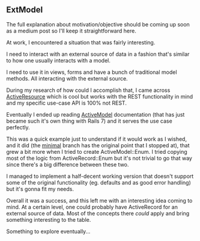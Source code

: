 ## ExtModel

The full explanation about motivation/objective should be coming up soon as a medium post so I'll keep it straightforward here.

At work, I encountered a situation that was fairly interesting.

I need to interact with an external source of data in a fashion that's similar to how one usually interacts with a model.

I need to use it in views, forms and have a bunch of traditional model methods. All interacting with the external source.

During my research of how could I accomplish that, I came across [ActiveResource](https://github.com/rails/activeresource) which is cool but works with the REST functionality in mind and my specific use-case API is 100% not REST.

Eventually I ended up reading [ActiveModel](https://guides.rubyonrails.org/active_model_basics.html) documentation (that has just became such it's own thing with Rails 7) and it serves the use case perfectly.

This was a quick example just to understand if it would work as I wished, and it did (the [minimal](https://github.com/pCosta99/extmodel/tree/minimal) branch has the original point that I stopped at), that grew a bit more when I tried to create ActiveModel::Enum. I tried copying most of the logic from ActiveRecord::Enum but it's not trivial to go that way since there's a big difference between these two.

I managed to implement a half-decent working version that doesn't support some of the original functionality (eg. defaults and as good error handling) but it's gonna fit my needs.

Overall it was a success, and this left me with an interesting idea coming to mind. At a certain level, one could probably have ActiveRecord for an external source of data. Most of the concepts there *could* apply and bring something interesting to the table.

Something to explore eventually...
